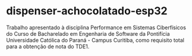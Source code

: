 # dispenser-achocolatado-esp32
Trabalho apresentado à disciplina Performance em Sistemas Ciberfísicos do Curso de Bacharelado em Engenharia de Software da Pontifícia Universidade Católica do Paraná - Campus Curitiba, como requisito total para a obtenção de nota do TDE1.
